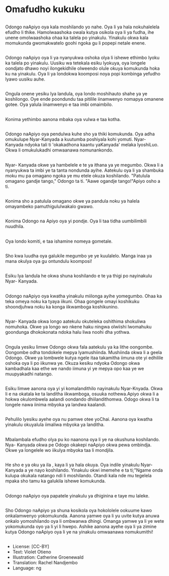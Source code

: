# Omafudho kukuku

##
Odongo naApiyo oya kala moshilando yo nahe. Oya li ya hala nokuhalelela efudho li thike. Hamolwaashoka owala kutya osikola oya li ya fudha, ihe unene omolwaashoka ohaa ka talela po yinakulu. Yinakulu okwa kala momukunda gwomakwatelo goohi ngoka gu li popepi netale enene.

##
Odongo naApiyo oya li ya nyanyukwa oshoka olya li ishewe ethimbo lyoku ka talela po yinakulu. Uusiku wa tetekala esiku lyokuya, oya longele oondjato dhawo noyi ilongekidhile olweendo olule okuya komukunda hoka ku na yinakulu. Oya li ya londokwa koomposi noya popi kombinga yefudho lyawo uusiku auhe.

##
Ongula onene yesiku lya landula, oya londo moshihauto shahe ya ye koshilongo. Oye ende poondundu taa pitilile iinamwenyo nomapya omanene gotee. Oya yalula iinamwenyo e taa imbi omaimbilo.

##
Konima yethimbo aanona mbaka oya vulwa e taa kotha.

##
Odongo naApiyo oya pendulwa kuhe sho ya thiki komukunda. Oya adha omukulupe Nyar-Kanyada a kuutumba poshiyala kohi yomuti. Nyar- Kanyada ndyoka tali ti 'okakadhona kaantu yaKanyada' melaka lyoshiLuo. Okwa li omukulukadhi omwaanawa nomunankondo.

##
Nyar- Kanyada okwe ya hambelele e te ya ithana ya ye megumbo. Okwa li a nyanyukwa ta imbi ye ta tanta nondunda ayihe. Aatekulu oya li ya shambuka moku mu pa omagano ngoka ye mu etele okuza koshilando. "Patulula omagano gandje tango," Odongo ta ti. "Aawe ogandje tango!"Apiyo osho a ti.

##
Konima sho a patulula omagano okwe ya pandula noku ya halela omayambeko pamuthigululwakalo gwawo.

##
Konima Odongo na Apiyo oya yi pondje. Oya li taa tidha uumbilimbili nuudhila.

##
Oya londo komiti, e taa ishamine nomeya gometale.

##
Sho kwa luudha oya galukile megumbo ye ye kuulalelo. Manga inaa ya mana okulya oya gu ontundulu koomposi!

##
Esiku lya landula he okwa shuna koshilando e te ya thigi po nayinakulu Nyar- Kanyada.

##
Odongo naApiyo oya kwatha yinakulu miilonga ayihe yomegumbo. Ohaa ka teka omeya noku ka tyaya iikuni. Ohaa gongele omayi koshikuku shoondjuhwa noku ka konga iikwamboga koshikunino.

##
Nyar- Kanyada okwa longo aatekulu okuteleka oshithima shokuliwa nomuhoka. Okwe ya longo wo nkene haku ningwa olwiishi lwomahuku goondunga dhokokonata ndoka halu liwa noohi dha yothwa.

##
Ongula yesiku limwe Odongo okwa fala aatekulu ya ka lithe oongombe. Oongombe odha tondokele mepya lyamushiinda. Mushiinda okwa li a geela Odongo. Okwe ya lombwele kutya ngele itaa takamitha iimuna ote yi edhilile oshoka oya li po iikunwa ye. Okuza kesiku ndyoka Odongo okwa kambadhala kaa ethe we nando iimuna yi ye mepya opo kaa ye we muupyakadhi natango.

##
Esiku limwe aanona oya yi yi komalandithilo nayinakulu Nyar-Knyada. Okwa li e na okatala ke ta landitha iikwamboga, osuuka nothewa.Apiyo okwa li a hokwa okulombwela aalandi oondando dhiilandithomwa. Odogo okwa li ta longele nawa iinima mbyoka ya landwa kaalandi.

##
Pehulilo lyesiku ayehe oya nu pamwe otee yoChai. Aanona oya kwatha yinakulu okuyalula iimaliwa mbyoka ya landitha.

##
Mbalambala efudho olya pu ko naanona oya li ye na okushuna koshilando. Nya- Kanyada okwa pe Odogo okakepi naApiyo okwa pewa ombindja. Okwe ya longelele wo iikulya mbyoka taa li mondjila.

##
He sho e ya oku ya ila , kaya li ya hala okuya. Oya indile yinakulu Nyar- Kanyada a ye nayo koshilando. Yinakulu okwi imemehe e ta ti;"Ngame onda kulupa okukala natango ndi li moshilando. Otandi kala nde mu tegelela mpaka sho tamu ka galukila ishewe komukunda.

##
Odongo naApiyo oya papatele yinakulu ya dhiginina e taye mu laleke.

##
Sho Odongo naApiyo ya shuna kosikola oya hokololele ookuume kawo onkalamwenyo yokomukunda. Aanona yamwe oya li yu uvite kutya anuwa onkalo yomoshilando oya li ombwanwa dhingi. Omanga yamwe ya li ye wete yokomukunda oyo ya li yi li hwepo. Ashike aanona ayehe oya li ya zimine kutya Odongo naApiyo oya li ye na yinakulu omwaanawa nomukumithi!

##
* License: [CC-BY]
* Text: Violet Otieno
* Illustration: Catherine Groenewald
* Translation: Rachel Nandjembo
* Language: ng
